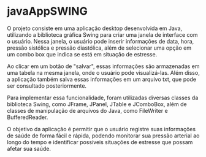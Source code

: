 # javaAppSWING

O projeto consiste em uma aplicação desktop desenvolvida em Java, utilizando a biblioteca gráfica Swing para criar uma janela de interface com o usuário. Nessa janela, o usuário pode inserir informações de data, hora, pressão sistólica e pressão diastólica, além de selecionar uma opção em um combo box que indica se está em situação de estresse.

Ao clicar em um botão de "salvar", essas informações são armazenadas em uma tabela na mesma janela, onde o usuário pode visualizá-las. Além disso, a aplicação também salva essas informações em um arquivo txt, que pode ser consultado posteriormente.

Para implementar essa funcionalidade, foram utilizadas diversas classes da biblioteca Swing, como JFrame, JPanel, JTable e JComboBox, além de classes de manipulação de arquivos do Java, como FileWriter e BufferedReader.

O objetivo da aplicação é permitir que o usuário registre suas informações de saúde de forma fácil e rápida, podendo monitorar sua pressão arterial ao longo do tempo e identificar possíveis situações de estresse que possam afetar sua saúde.
